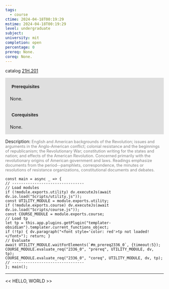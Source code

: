 ```yaml
---
tags:
  - course
ctime: 2024-04-18T00:19:29
mstime: 2024-04-18T00:19:29
level: undergraduate
subject: 
university: mit
completion: open
percentage: 0
prereq: None.
coreq: None.
---
```


catalog [21H.201](http://student.mit.edu/catalog/m21Ha.html#21H.201)

<span style="display: block; padding: 15px; background-color: rgb(100, 100, 100, 0.2);"><font id="m_prereq2336_0" style="display: block; font-family: Arial, sans-serif; font-weight: bold; padding: 5px">Prerequisites</font><br><span id="prereq2336_0">None.</span></span>
<span style="display: block; padding: 15px; background-color: rgb(100, 100, 100, 0.2);"><font id="m_coreq2336_0" style="display: block; font-family: Arial, sans-serif; font-weight: bold; padding: 5px">Corequisites</font><br><span id="coreq2336_0">None.</span></span>

<font style="">Description:</font>
<font style="color: grey; font-size: 0.8rem;">English and American backgrounds of the Revolution; issues and arguments in the Anglo-American conflict; colonial resistance and the beginnings of republicanism; the Revolutionary War; constitution writing for the states and nation; and effects of the American Revolution. Concerned primarily with the revolutionary origins of American government and laws. Readings emphasize documents from the period--pamphlets, correspondence, the minutes or resolutions of resistance organizations, constitutional documents and debates.</font>

```dataviewjs
const main = async _ => {
// --------------------------------
// Load modules
if (!module.exports.utility) dv.executeJs(await dv.io.load("Scripts/utility.js"));
const UTILITY_MODULE = module.exports.utility;
if (!module.exports.course) dv.executeJs(await dv.io.load("Scripts/course.js"));
const COURSE_MODULE = module.exports.course;
// Load tp
let tp = this.app.plugins.getPlugin("templater-obsidian").templater.current_functions_object;
if (!tp) { dv.paragraph("<font style='color: red'>tp not loaded!</font>"); return; }
// Evaluate
await UTILITY_MODULE.waitForElements(`#m_prereq2336_0`, {timeout:5});
COURSE_MODULE.evaluate_req("2336_0", "prereq", UTILITY_MODULE, dv, tp);
COURSE_MODULE.evaluate_req("2336_0", "coreq", UTILITY_MODULE, dv, tp);
// --------------------------------
}; main();
```

---

<< HELLO, WORLD >>
